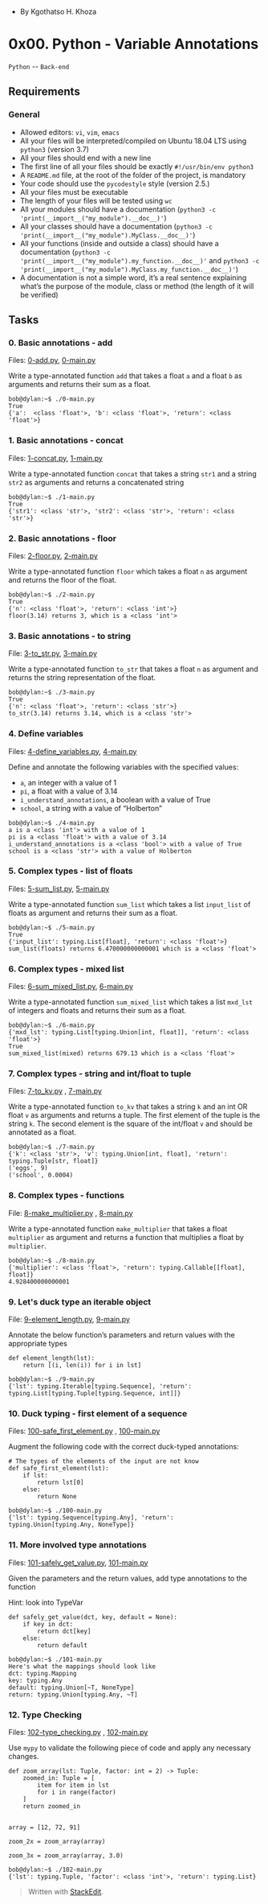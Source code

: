 -  By Kgothatso H. Khoza

# 0x00. Python - Variable Annotations
`Python` -- `Back-end`
## Requirements

### General
-   Allowed editors:  `vi`,  `vim`,  `emacs`
-   All your files will be interpreted/compiled on Ubuntu 18.04 LTS using  `python3`  (version 3.7)
-   All your files should end with a new line
-   The first line of all your files should be exactly  `#!/usr/bin/env python3`
-   A  `README.md`  file, at the root of the folder of the project, is mandatory
-   Your code should use the  `pycodestyle`  style (version 2.5.)
-   All your files must be executable
-   The length of your files will be tested using  `wc`
-   All your modules should have a documentation (`python3 -c 'print(__import__("my_module").__doc__)'`)
-   All your classes should have a documentation (`python3 -c 'print(__import__("my_module").MyClass.__doc__)'`)
-   All your functions (inside and outside a class) should have a documentation (`python3 -c 'print(__import__("my_module").my_function.__doc__)'`  and  `python3 -c 'print(__import__("my_module").MyClass.my_function.__doc__)'`)
-   A documentation is not a simple word, it’s a real sentence explaining what’s the purpose of the module, class or method (the length of it will be verified)

## Tasks

### 0. Basic annotations - add
Files:  [0-add.py](0-add.py), [0-main.py](0-main.py)

Write a type-annotated function  `add`  that takes a float  `a`  and a float  `b`  as arguments and returns their sum as a float.

```
bob@dylan:~$ ./0-main.py
True
{'a':  <class 'float'>, 'b': <class 'float'>, 'return': <class 'float'>}
```

### 1. Basic annotations - concat
Files:  [1-concat.py](1-concat.py), [1-main.py](1-main.py)

Write a type-annotated function  `concat`  that takes a string  `str1`  and a string  `str2`  as arguments and returns a concatenated string

```
bob@dylan:~$ ./1-main.py
True
{'str1': <class 'str'>, 'str2': <class 'str'>, 'return': <class 'str'>}
```

### 2. Basic annotations - floor
Files:  [2-floor.py](2-floor.py), [2-main.py](2-main.py)

Write a type-annotated function  `floor`  which takes a float  `n`  as argument and returns the floor of the float.

```
bob@dylan:~$ ./2-main.py
True
{'n': <class 'float'>, 'return': <class 'int'>}
floor(3.14) returns 3, which is a <class 'int'>
```

### 3. Basic annotations - to string
File:  [3-to_str.py](3-to_str.py), [3-main.py](3-main.py)

Write a type-annotated function  `to_str`  that takes a float  `n`  as argument and returns the string representation of the float.

```
bob@dylan:~$ ./3-main.py
True
{'n': <class 'float'>, 'return': <class 'str'>}
to_str(3.14) returns 3.14, which is a <class 'str'>
```

### 4. Define variables
Files:  [4-define_variables.py](4-define_variables.py), [4-main.py](4-main.py)

Define and annotate the following variables with the specified values:

-   `a`, an integer with a value of 1
-   `pi`, a float with a value of 3.14
-   `i_understand_annotations`, a boolean with a value of True
-   `school`, a string with a value of “Holberton”

```
bob@dylan:~$ ./4-main.py
a is a <class 'int'> with a value of 1
pi is a <class 'float'> with a value of 3.14
i_understand_annotations is a <class 'bool'> with a value of True
school is a <class 'str'> with a value of Holberton
```

### 5. Complex types - list of floats
Files:  [5-sum_list.py](5-sum_list.py), [5-main.py](5-main.py)

Write a type-annotated function  `sum_list`  which takes a list  `input_list`  of floats as argument and returns their sum as a float.

```
bob@dylan:~$ ./5-main.py
True
{'input_list': typing.List[float], 'return': <class 'float'>}
sum_list(floats) returns 6.470000000000001 which is a <class 'float'>
```

### 6. Complex types - mixed list
Files:  [6-sum_mixed_list.py](6-sum_mixed_list.py), [6-main.py](6-main.py)

Write a type-annotated function  `sum_mixed_list`  which takes a list  `mxd_lst`  of integers and floats and returns their sum as a float.

```
bob@dylan:~$ ./6-main.py
{'mxd_lst': typing.List[typing.Union[int, float]], 'return': <class 'float'>}
True
sum_mixed_list(mixed) returns 679.13 which is a <class 'float'>
```

### 7. Complex types - string and int/float to tuple
Files:  [7-to_kv.py](7-to_kv.py) , [7-main.py](7-main.py)

Write a type-annotated function  `to_kv`  that takes a string  `k`  and an int OR float  `v`  as arguments and returns a tuple. The first element of the tuple is the string  `k`. The second element is the square of the int/float  `v`  and should be annotated as a float.

```
bob@dylan:~$ ./7-main.py
{'k': <class 'str'>, 'v': typing.Union[int, float], 'return': typing.Tuple[str, float]}
('eggs', 9)
('school', 0.0004)
```

### 8. Complex types - functions
File:  [8-make_multiplier.py](8-make_multiplier.py) , [8-main.py](8-main.py)

Write a type-annotated function  `make_multiplier`  that takes a float  `multiplier`  as argument and returns a function that multiplies a float by  `multiplier`.

```
bob@dylan:~$ ./8-main.py
{'multiplier': <class 'float'>, 'return': typing.Callable[[float], float]}
4.928400000000001
```

### 9. Let's duck type an iterable object
File:  [9-element_length.py](9-element_length.py), [9-main.py](9-main.py)

Annotate the below function’s parameters and return values with the appropriate types

```
def element_length(lst):
    return [(i, len(i)) for i in lst]
```

```
bob@dylan:~$ ./9-main.py 
{'lst': typing.Iterable[typing.Sequence], 'return': typing.List[typing.Tuple[typing.Sequence, int]]}
```


### 10. Duck typing - first element of a sequence
Files:  [100-safe_first_element.py](100-safe_first_element.py) , [100-main.py](100-main.py)

Augment the following code with the correct duck-typed annotations:

```
# The types of the elements of the input are not know
def safe_first_element(lst):
    if lst:
        return lst[0]
    else:
        return None
```

```
bob@dylan:~$ ./100-main.py 
{'lst': typing.Sequence[typing.Any], 'return': typing.Union[typing.Any, NoneType]}
```

### 11. More involved type annotations
Files:  [101-safely_get_value.py](101-safely_get_value.py), [101-main.py](101-main.py)

Given the parameters and the return values, add type annotations to the function

Hint: look into TypeVar

```
def safely_get_value(dct, key, default = None):
    if key in dct:
        return dct[key]
    else:
        return default
```

```
bob@dylan:~$ ./101-main.py 
Here's what the mappings should look like
dct: typing.Mapping
key: typing.Any
default: typing.Union[~T, NoneType]
return: typing.Union[typing.Any, ~T]
```

### 12. Type Checking
Files:  [102-type_checking.py](102-type_checking.py) , [102-main.py](102-main.py)

Use  `mypy`  to validate the following piece of code and apply any necessary changes.
```
def zoom_array(lst: Tuple, factor: int = 2) -> Tuple:
    zoomed_in: Tuple = [
        item for item in lst
        for i in range(factor)
    ]
    return zoomed_in


array = [12, 72, 91]

zoom_2x = zoom_array(array)

zoom_3x = zoom_array(array, 3.0)
```

```
bob@dylan:~$ ./102-main.py 
{'lst': typing.Tuple, 'factor': <class 'int'>, 'return': typing.List}
```

> Written with [StackEdit](https://stackedit.io/).
